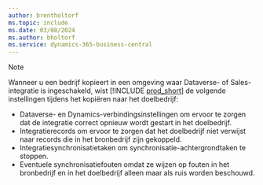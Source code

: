 ```yaml
---
author: brentholtorf
ms.topic: include
ms.date: 03/08/2024
ms.author: bholtorf
ms.service: dynamics-365-business-central
---
```


> [!NOTE]
> Wanneer u een bedrijf kopieert in een omgeving waar Dataverse- of Sales-integratie is ingeschakeld, wist [!INCLUDE [prod_short](prod_short.md)] de volgende instellingen tijdens het kopiëren naar het doelbedrijf:
>
> * Dataverse- en Dynamics-verbindingsinstellingen om ervoor te zorgen dat de integratie correct opnieuw wordt gestart in het doelbedrijf.
> * Integratierecords om ervoor te zorgen dat het doelbedrijf niet verwijst naar records die in het bronbedrijf zijn gekoppeld.
> * Integratiesynchronisatietaken om synchronisatie-achtergrondtaken te stoppen.
> * Eventuele synchronisatiefouten omdat ze wijzen op fouten in het bronbedrijf en in het doelbedrijf alleen maar als ruis worden beschouwd.